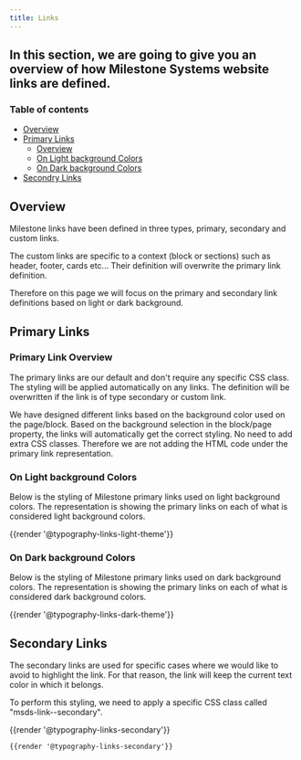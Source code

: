 ```yaml
---
title: Links
---
```


## In this section, we are going to give you an overview of how Milestone Systems website links are defined.

### Table of contents
<div class="row">    
    <div class="col-md-6">
      <ul class="document__unordered-list">
        <li class="document__unordered-list-item"><a class="msds-link" href="#overview">Overview</a></li>
        <li class="document__unordered-list-item">
          <a class="msds-link" href="#primary">Primary Links</a>
          <ul class="document__unordered-list">        
            <li class="document__unordered-list-item"><a class="msds-link" href="#primary-link-overview">Overview</a></li>
            <li class="document__unordered-list-item">
              <a class="msds-link" href="#on-light-background-colors">On Light background Colors</a>
            </li>  
            <li class="document__unordered-list-item">
              <a class="msds-link" href="#on-dark-background-colors">On Dark background Colors</a>
            </li>         
          </ul> 
        </li>
        <li class="document__unordered-list-item">
          <a class="msds-link" href="#primary">Secondry Links</a>          
        </li>               
      </ul>     
    </div>
</div>

## Overview 
Milestone links have been defined in three types, primary, secondary and custom links. 

The custom links are specific to a context (block or sections) such as header, footer, cards etc... Their definition will overwrite the primary link definition.

Therefore on this page we will focus on the primary and secondary link definitions based on light or dark background.


## Primary Links 

### Primary Link Overview
The primary links are our default and don't require any specific CSS class. The styling will be applied automatically on any links. The definition will be overwritten if the link is of type secondary or custom link.

We have designed different links based on the background color used on the page/block. Based on the background selection in the block/page property, the links will automatically get the correct styling. No need to add extra CSS classes. Therefore we are not adding the HTML code under the primary link representation.


### On Light background Colors
Below is the styling of Milestone primary links used on light background colors. The representation is showing the primary links on each of what is considered light background colors.

<div class="element-preview">
  <div class="element-preview__inner">{{render '@typography-links-light-theme'}}</div>
</div>

### On Dark background Colors
Below is the styling of Milestone primary links used on dark background colors. The representation is showing the primary links on each of what is considered dark background colors.

<div class="element-preview">
  <div class="element-preview__inner">{{render '@typography-links-dark-theme'}}</div>
</div>

## Secondary Links 
The secondary links are used for specific cases where we would like to avoid to highlight the link. For that reason, the link will keep the current text color in which it belongs.

To perform this styling, we need to apply a specific CSS class called "msds-link--secondary". 

<div class="element-preview">
  <div class="element-preview__inner">{{render '@typography-links-secondary'}}</div>
</div>

```html
{{render '@typography-links-secondary'}}
```

